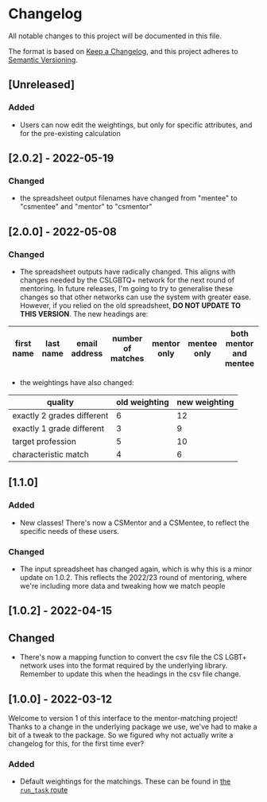 # Changelog
All notable changes to this project will be documented in this file.

The format is based on [Keep a Changelog](https://keepachangelog.com/en/1.0.0/),
and this project adheres to [Semantic Versioning](https://semver.org/spec/v2.0.0.html).

## [Unreleased]

### Added
- Users can now edit the weightings, but only for specific attributes, and for the pre-existing calculation

## [2.0.2] - 2022-05-19

### Changed

- the spreadsheet output filenames have changed from "mentee" to "csmentee" and "mentor" to "csmentor"

## [2.0.0] - 2022-05-08

### Changed

- The spreadsheet outputs have radically changed. This aligns with changes needed by the CSLGBTQ+ network for the next
  round of mentoring. In future releases, I'm going to try to generalise these changes so that other networks can
  use the system with greater ease. However, if you relied on the old spreadsheet, **DO NOT UPDATE TO THIS VERSION**.
  The new headings are:

| first name | last name | email address | number of matches | mentor only | mentee only | both mentor and mentee | match details |
|------------|-----------|---------------|-------------------|-------------|-------------|------------------------|---------------|

- the weightings have also changed:

| quality                    | old weighting | new weighting |
|----------------------------|---------------|---------------|
| exactly 2 grades different | 6             | 12            |
| exactly 1 grade different  | 3             | 9             |
| target profession          | 5             | 10            |
| characteristic match       | 4             | 6             |

## [1.1.0]

### Added

- New classes! There's now a CSMentor and a CSMentee, to reflect the specific needs of these users.

### Changed

- The input spreadsheet has changed again, which is why this is a minor update on 1.0.2. This reflects the 2022/23
  round of mentoring, where we're including more data and tweaking how we match people

## [1.0.2] - 2022-04-15

## Changed

- There's now a mapping function to convert the csv file the CS LGBT+ network uses into the format required by the
  underlying library. Remember to update this when the headings in the csv file change.

## [1.0.0] - 2022-03-12
Welcome to version 1 of this interface to the mentor-matching project! Thanks to a change in the underlying package we use, we've had to make a bit of a tweak to the package. So we figured why not actually write a changelog for this, for the first time ever?

### Added
- Default weightings for the matchings. These can be found in [the `run_task` route](./app/main/routes.py)
